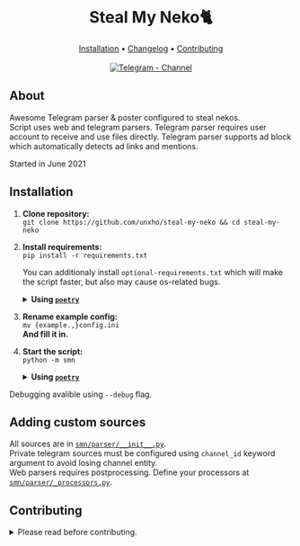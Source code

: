 <h1 align="center">Steal My Neko🐈</h1>

<div align="center">
  <a href="#installation">Installation</a> •
  <a href="https://t.me/nekosv/3">Changelog</a> •
  <a href="#contributing">Contributing</a><br><br>
  <a href="https://t.me/nekosv"><img alt="Telegram - Channel" src="https://img.shields.io/badge/Telegram-Channel-blue?style=flat-square&logo=telegram"></img></a>
</div>

## About
Awesome Telegram parser & poster configured to steal nekos.  
Script uses web and telegram parsers. Telegram parser requires user account to receive and use files directly.
Telegram parser supports ad block which automatically detects ad links and mentions.  

Started in June 2021
## Installation
1. **Clone repository:**  
   ```git clone https://github.com/unxho/steal-my-neko && cd steal-my-neko```  
2. **Install requirements:**  
   ```pip install -r requirements.txt```  
  
   You can additionaly install `optional-requirements.txt` which will make the script faster, but also may cause os-related bugs.
   <details><summary><b>Using <code><a href="https://github.com/python-poetry/poetry">poetry</a></code></b></summary>
   <code>poetry install</code><br>
   With optional requirements:<br>
   <code>poetry install -E speedups -E ui</code>
   </details>  
3. **Rename example config:**  
   ```mv {example.,}config.ini```  
   **And fill it in.**
4. **Start the script:**  
   ```python -m smn```
   <details><summary><b>Using <code><a href="https://github.com/python-poetry/poetry">poetry</a></code></b></summary>
   <code>poetry run python -m smn</code>
   </details>
  
Debugging avalible using `--debug` flag.

## Adding custom sources
All sources are in [`smn/parser/__init__.py`](https://github.com/unxho/steal-my-neko/blob/master/smn/parser/__init__.py).  
Private telegram sources must be configured using `channel_id` keyword argument to avoid losing channel entity.  
Web parsers requires postprocessing. Define your processors at [`smn/parser/_processors.py`](https://github.com/unxho/steal-my-neko/blob/master/smn/parser/_processors.py).

## Contributing
<details>
<summary>Please read before contributing.</summary>

#### Tools
**Formatter:** [`black`](https://github.com/psf/black)  
**Linter:** [`pylint`](https://github.com/PyCQA/pylint)

#### Always test your changes.  
Do not submit something without at least running the module.  

#### Do not make large changes before discussing them first.
We want to know what exactly you are going to make to give you an advice and make sure you are not wasting your time on it.

#### Do not make formatting PRs.  
We know that our code might be not clean enough, but we don't want to merge, view or get notified about 1-line PR which fixes trailing whitelines. Please don't waste everyone's time with pointless changes.
</details>
